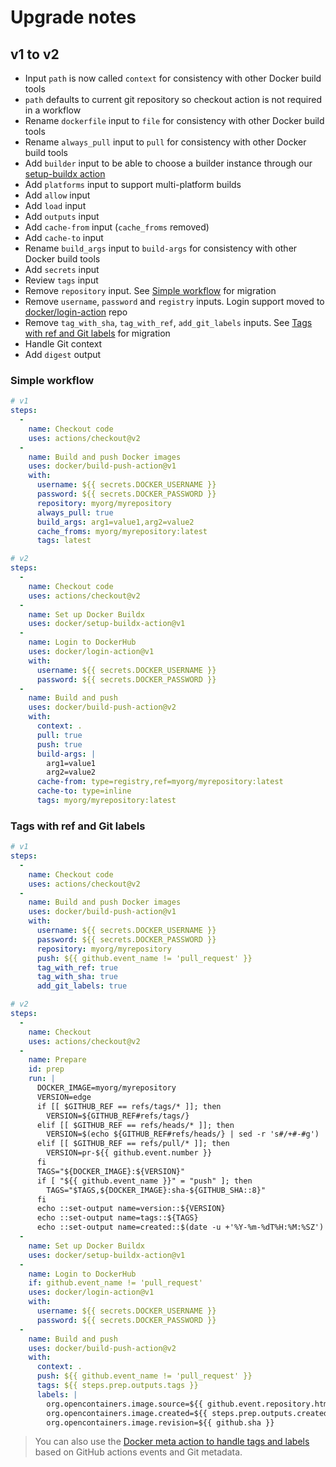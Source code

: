 # Upgrade notes

## v1 to v2

* Input `path` is now called `context` for consistency with other Docker build tools
* `path` defaults to current git repository so checkout action is not required in a workflow
* Rename `dockerfile` input to `file` for consistency with other Docker build tools
* Rename `always_pull` input to `pull` for consistency with other Docker build tools
* Add `builder` input to be able to choose a builder instance through our [setup-buildx action](https://github.com/docker/setup-buildx-action)
* Add `platforms` input to support multi-platform builds
* Add `allow` input
* Add `load` input
* Add `outputs` input
* Add `cache-from` input (`cache_froms` removed)
* Add `cache-to` input
* Rename `build_args` input to `build-args` for consistency with other Docker build tools
* Add `secrets` input
* Review `tags` input
* Remove `repository` input. See [Simple workflow](#simple-workflow) for migration
* Remove `username`, `password` and `registry` inputs. Login support moved to [docker/login-action](https://github.com/docker/login-action) repo
* Remove `tag_with_sha`, `tag_with_ref`, `add_git_labels` inputs. See [Tags with ref and Git labels](#tags-with-ref-and-git-labels) for migration
* Handle Git context
* Add `digest` output

### Simple workflow

```yaml
# v1
steps:
  -
    name: Checkout code
    uses: actions/checkout@v2
  -
    name: Build and push Docker images
    uses: docker/build-push-action@v1
    with:
      username: ${{ secrets.DOCKER_USERNAME }}
      password: ${{ secrets.DOCKER_PASSWORD }}
      repository: myorg/myrepository
      always_pull: true
      build_args: arg1=value1,arg2=value2
      cache_froms: myorg/myrepository:latest
      tags: latest
```

```yaml
# v2
steps:
  -
    name: Checkout code
    uses: actions/checkout@v2
  -
    name: Set up Docker Buildx
    uses: docker/setup-buildx-action@v1
  -
    name: Login to DockerHub
    uses: docker/login-action@v1
    with:
      username: ${{ secrets.DOCKER_USERNAME }}
      password: ${{ secrets.DOCKER_PASSWORD }}
  -
    name: Build and push
    uses: docker/build-push-action@v2
    with:
      context: .
      pull: true
      push: true
      build-args: |
        arg1=value1
        arg2=value2
      cache-from: type=registry,ref=myorg/myrepository:latest
      cache-to: type=inline
      tags: myorg/myrepository:latest
```

### Tags with ref and Git labels

```yaml
# v1
steps:
  -
    name: Checkout code
    uses: actions/checkout@v2
  -
    name: Build and push Docker images
    uses: docker/build-push-action@v1
    with:
      username: ${{ secrets.DOCKER_USERNAME }}
      password: ${{ secrets.DOCKER_PASSWORD }}
      repository: myorg/myrepository
      push: ${{ github.event_name != 'pull_request' }}
      tag_with_ref: true
      tag_with_sha: true
      add_git_labels: true
```

```yaml
# v2
steps:
  -
    name: Checkout
    uses: actions/checkout@v2
  -
    name: Prepare
    id: prep
    run: |
      DOCKER_IMAGE=myorg/myrepository
      VERSION=edge
      if [[ $GITHUB_REF == refs/tags/* ]]; then
        VERSION=${GITHUB_REF#refs/tags/}
      elif [[ $GITHUB_REF == refs/heads/* ]]; then
        VERSION=$(echo ${GITHUB_REF#refs/heads/} | sed -r 's#/+#-#g')
      elif [[ $GITHUB_REF == refs/pull/* ]]; then
        VERSION=pr-${{ github.event.number }}
      fi
      TAGS="${DOCKER_IMAGE}:${VERSION}"
      if [ "${{ github.event_name }}" = "push" ]; then
        TAGS="$TAGS,${DOCKER_IMAGE}:sha-${GITHUB_SHA::8}"
      fi
      echo ::set-output name=version::${VERSION}
      echo ::set-output name=tags::${TAGS}
      echo ::set-output name=created::$(date -u +'%Y-%m-%dT%H:%M:%SZ')
  -
    name: Set up Docker Buildx
    uses: docker/setup-buildx-action@v1
  -
    name: Login to DockerHub
    if: github.event_name != 'pull_request'
    uses: docker/login-action@v1 
    with:
      username: ${{ secrets.DOCKER_USERNAME }}
      password: ${{ secrets.DOCKER_PASSWORD }}
  -
    name: Build and push
    uses: docker/build-push-action@v2
    with:
      context: .
      push: ${{ github.event_name != 'pull_request' }}
      tags: ${{ steps.prep.outputs.tags }}
      labels: |
        org.opencontainers.image.source=${{ github.event.repository.html_url }}
        org.opencontainers.image.created=${{ steps.prep.outputs.created }}
        org.opencontainers.image.revision=${{ github.sha }}
```

> You can also use the [Docker meta action to handle tags and labels](docs/advanced/tags-labels.md) based on GitHub
> actions events and Git metadata.
